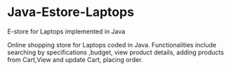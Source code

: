 # Java-Estore-Laptops
E-store for Laptops implemented in Java

Online shopping store for Laptops coded in Java.
Functionalities include searching by specifications ,budget, view product details, adding products from
Cart,View and update Cart, placing order.

